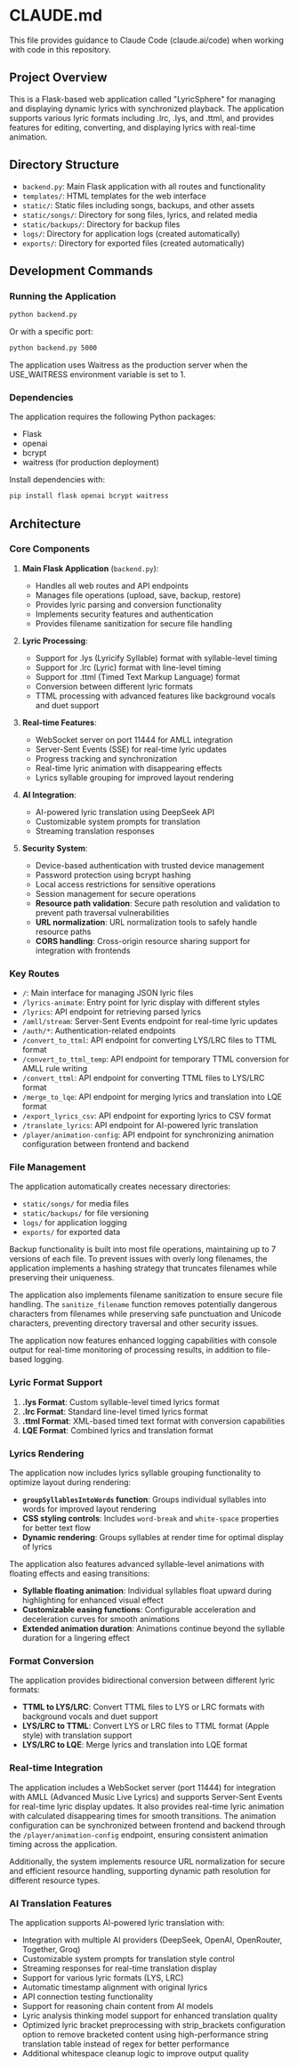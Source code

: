 # CLAUDE.md

This file provides guidance to Claude Code (claude.ai/code) when working with code in this repository.

## Project Overview

This is a Flask-based web application called "LyricSphere" for managing and displaying dynamic lyrics with synchronized playback. The application supports various lyric formats including .lrc, .lys, and .ttml, and provides features for editing, converting, and displaying lyrics with real-time animation.

## Directory Structure

- `backend.py`: Main Flask application with all routes and functionality
- `templates/`: HTML templates for the web interface
- `static/`: Static files including songs, backups, and other assets
- `static/songs/`: Directory for song files, lyrics, and related media
- `static/backups/`: Directory for backup files
- `logs/`: Directory for application logs (created automatically)
- `exports/`: Directory for exported files (created automatically)

## Development Commands

### Running the Application

```bash
python backend.py
```

Or with a specific port:
```bash
python backend.py 5000
```

The application uses Waitress as the production server when the USE_WAITRESS environment variable is set to 1.

### Dependencies

The application requires the following Python packages:
- Flask
- openai
- bcrypt
- waitress (for production deployment)

Install dependencies with:
```bash
pip install flask openai bcrypt waitress
```

## Architecture

### Core Components

1. **Main Flask Application** (`backend.py`):
   - Handles all web routes and API endpoints
   - Manages file operations (upload, save, backup, restore)
   - Provides lyric parsing and conversion functionality
   - Implements security features and authentication
   - Provides filename sanitization for secure file handling

2. **Lyric Processing**:
   - Support for .lys (Lyricify Syllable) format with syllable-level timing
   - Support for .lrc (Lyric) format with line-level timing
   - Support for .ttml (Timed Text Markup Language) format
   - Conversion between different lyric formats
   - TTML processing with advanced features like background vocals and duet support

3. **Real-time Features**:
   - WebSocket server on port 11444 for AMLL integration
   - Server-Sent Events (SSE) for real-time lyric updates
   - Progress tracking and synchronization
   - Real-time lyric animation with disappearing effects
   - Lyrics syllable grouping for improved layout rendering

4. **AI Integration**:
   - AI-powered lyric translation using DeepSeek API
   - Customizable system prompts for translation
   - Streaming translation responses

5. **Security System**:
   - Device-based authentication with trusted device management
   - Password protection using bcrypt hashing
   - Local access restrictions for sensitive operations
   - Session management for secure operations
   - **Resource path validation**: Secure path resolution and validation to prevent path traversal vulnerabilities
   - **URL normalization**: URL normalization tools to safely handle resource paths
   - **CORS handling**: Cross-origin resource sharing support for integration with frontends

### Key Routes

- `/`: Main interface for managing JSON lyric files
- `/lyrics-animate`: Entry point for lyric display with different styles
- `/lyrics`: API endpoint for retrieving parsed lyrics
- `/amll/stream`: Server-Sent Events endpoint for real-time lyric updates
- `/auth/*`: Authentication-related endpoints
- `/convert_to_ttml`: API endpoint for converting LYS/LRC files to TTML format
- `/convert_to_ttml_temp`: API endpoint for temporary TTML conversion for AMLL rule writing
- `/convert_ttml`: API endpoint for converting TTML files to LYS/LRC format
- `/merge_to_lqe`: API endpoint for merging lyrics and translation into LQE format
- `/export_lyrics_csv`: API endpoint for exporting lyrics to CSV format
- `/translate_lyrics`: API endpoint for AI-powered lyric translation
- `/player/animation-config`: API endpoint for synchronizing animation configuration between frontend and backend

### File Management

The application automatically creates necessary directories:
- `static/songs/` for media files
- `static/backups/` for file versioning
- `logs/` for application logging
- `exports/` for exported data

Backup functionality is built into most file operations, maintaining up to 7 versions of each file. To prevent issues with overly long filenames, the application implements a hashing strategy that truncates filenames while preserving their uniqueness.

The application also implements filename sanitization to ensure secure file handling. The `sanitize_filename` function removes potentially dangerous characters from filenames while preserving safe punctuation and Unicode characters, preventing directory traversal and other security issues.

The application now features enhanced logging capabilities with console output for real-time monitoring of processing results, in addition to file-based logging.

### Lyric Format Support

1. **.lys Format**: Custom syllable-level timed lyrics format
2. **.lrc Format**: Standard line-level timed lyrics format
3. **.ttml Format**: XML-based timed text format with conversion capabilities
4. **LQE Format**: Combined lyrics and translation format

### Lyrics Rendering

The application now includes lyrics syllable grouping functionality to optimize layout during rendering:
- **`groupSyllablesIntoWords` function**: Groups individual syllables into words for improved layout rendering
- **CSS styling controls**: Includes `word-break` and `white-space` properties for better text flow
- **Dynamic rendering**: Groups syllables at render time for optimal display of lyrics

The application also features advanced syllable-level animations with floating effects and easing transitions:
- **Syllable floating animation**: Individual syllables float upward during highlighting for enhanced visual effect
- **Customizable easing functions**: Configurable acceleration and deceleration curves for smooth animations
- **Extended animation duration**: Animations continue beyond the syllable duration for a lingering effect

### Format Conversion

The application provides bidirectional conversion between different lyric formats:
- **TTML to LYS/LRC**: Convert TTML files to LYS or LRC formats with background vocals and duet support
- **LYS/LRC to TTML**: Convert LYS or LRC files to TTML format (Apple style) with translation support
- **LYS/LRC to LQE**: Merge lyrics and translation into LQE format

### Real-time Integration

The application includes a WebSocket server (port 11444) for integration with AMLL (Advanced Music Live Lyrics) and supports Server-Sent Events for real-time lyric display updates. It also provides real-time lyric animation with calculated disappearing times for smooth transitions. The animation configuration can be synchronized between frontend and backend through the `/player/animation-config` endpoint, ensuring consistent animation timing across the application.

Additionally, the system implements resource URL normalization for secure and efficient resource handling, supporting dynamic path resolution for different resource types.

### AI Translation Features

The application supports AI-powered lyric translation with:
- Integration with multiple AI providers (DeepSeek, OpenAI, OpenRouter, Together, Groq)
- Customizable system prompts for translation style control
- Streaming responses for real-time translation display
- Support for various lyric formats (LYS, LRC)
- Automatic timestamp alignment with original lyrics
- API connection testing functionality
- Support for reasoning chain content from AI models
- Lyric analysis thinking model support for enhanced translation quality
- Optimized lyric bracket preprocessing with strip_brackets configuration option to remove bracketed content using high-performance string translation table instead of regex for better performance
- Additional whitespace cleanup logic to improve output quality